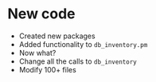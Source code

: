 # New code

<!-- %% svg-grid: none -->
<!-- %% li-hides: 3 -->

* Created new packages
* Added functionality to `db_inventory.pm`
* Now what?
* Change all the calls to `db_inventory`
* Modify 100+ files
